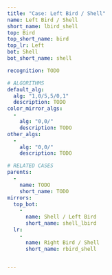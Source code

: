 ```yaml
---
title: "Case: Left Bird / Shell"
name: Left Bird / Shell
short_name: lbird_shell
top: Bird
top_short_name: bird
top_lr: Left
bot: Shell
bot_short_name: shell

recognition: TODO

# ALGORITHMS
default_alg:
  alg: "1,0/5,5/0,1"
  description: TODO
color_mirror_algs:
  -
    alg: "0,0/"
    description: TODO
other_algs:
  -
    alg: "0,0/"
    description: TODO

# RELATED CASES
parents:
  -
    name: TODO
    short_name: TODO
mirrors:
  top_bot:
    -
      name: Shell / Left Bird
      short_name: shell_lbird
  lr:
    -
      name: Right Bird / Shell
      short_name: rbird_shell


---
```


